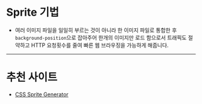 # Sprite 기법

- 여러 이미지 파일을 일일히 부르는 것이 아니라 한 이미지 파일로 통합한 후 `background-position`으로 잡아주어 한개의 이미지만 로드 함으로서 트래픽도 절약하고 HTTP 요청횟수를 줄여 빠른 웹 브라우징을 가능하게 해줍니다. 


- - -

# 추천 사이트

- [CSS Sprite Generator](https://spritegen.website-performance.org/)